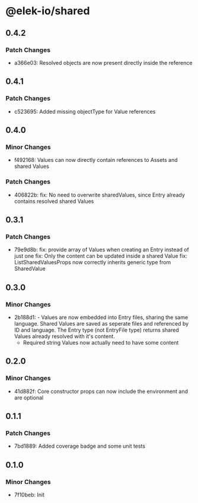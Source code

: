# @elek-io/shared

## 0.4.2

### Patch Changes

- a366e03: Resolved objects are now present directly inside the reference

## 0.4.1

### Patch Changes

- c523695: Added missing objectType for Value references

## 0.4.0

### Minor Changes

- f492168: Values can now directly contain references to Assets and shared Values

### Patch Changes

- 406822b: fix: No need to overwrite sharedValues, since Entry already contains resolved shared Values

## 0.3.1

### Patch Changes

- 79e9d8b: fix: provide array of Values when creating an Entry instead of just one
  fix: Only the content can be updated inside a shared Value
  fix: ListSharedValuesProps now correctly inherits generic type from SharedValue

## 0.3.0

### Minor Changes

- 2b188d1: - Values are now embedded into Entry files, sharing the same language. Shared Values are saved as seperate files and referenced by ID and language. The Entry type (not EntryFile type) returns shared Values already resolved with it's content.
  - Required string Values now actually need to have some content

## 0.2.0

### Minor Changes

- 41d882f: Core constructor props can now include the environment and are optional

## 0.1.1

### Patch Changes

- 7bd1889: Added coverage badge and some unit tests

## 0.1.0

### Minor Changes

- 7f10beb: Init
